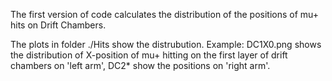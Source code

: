 The first version of code calculates the distribution of the positions of mu+ hits on Drift Chambers.

The plots in folder ./Hits show the distrubution.
Example: 
DC1X0.png shows the distribution of X-position of mu+ hitting on the first layer of drift chambers on 'left arm',
DC2* show the positions on 'right arm'.